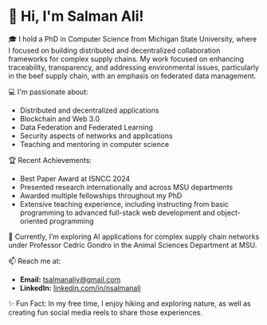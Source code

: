 # 👋 Hi, I'm Salman Ali!

🎓 I hold a PhD in Computer Science from Michigan State University, where I focused on building distributed and decentralized collaboration frameworks for complex supply chains. My work focused on enhancing traceability, transparency, and addressing environmental issues, particularly in the beef supply chain, with an emphasis on federated data management.

💻 I'm passionate about:
- Distributed and decentralized applications
- Blockchain and Web 3.0
- Data Federation and Federated Learning 
- Security aspects of networks and applications
- Teaching and mentoring in computer science

🏆 Recent Achievements:
- Best Paper Award at ISNCC 2024
- Presented research internationally and across MSU departments
- Awarded multiple fellowships throughout my PhD
- Extensive teaching experience, including instructing from basic programming to advanced full-stack web development and object-oriented programming

🌱 Currently, I’m exploring AI applications for complex supply chain networks under Professor Cedric Gondro in the Animal Sciences Department at MSU. 

📫 Reach me at:
- **Email:** [tsalmanaliy@gmail.com](tsalmanaliy@gmail.com)
- **LinkedIn:** [linkedin.com/in/nsalmanali](https://linkedin.com/in/nsalmanali)

✨ Fun Fact: In my free time, I enjoy hiking and exploring nature, as well as creating fun social media reels to share those experiences. 
